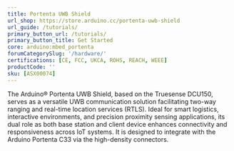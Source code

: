 ```yaml
---
title: Portenta UWB Shield
url_shop: https://store.arduino.cc/portenta-uwb-shield
url_guide: /tutorials/
primary_button_url: /tutorials/
primary_button_title: Get Started
core: arduino:mbed_portenta
forumCategorySlug: '/hardware/'
certifications: [CE, FCC, UKCA, ROHS, REACH, WEEE]
productCode: ''
sku: [ASX00074]
---
```


The Arduino® Portenta UWB Shield, based on the Truesense DCU150, serves as a versatile UWB communication solution facilitating two-way ranging and real-time location services (RTLS). Ideal for smart logistics, interactive environments, and precision proximity sensing applications, its dual role as both base station and client device enhances connectivity and responsiveness across IoT systems. It is designed to integrate with the Arduino Portenta C33 via the high-density connectors.